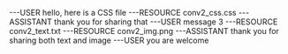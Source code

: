 ---USER
hello, here is a CSS file
---RESOURCE
conv2_css.css
---ASSISTANT
thank you for sharing that
---USER
message 3
---RESOURCE
conv2_text.txt
---RESOURCE
conv2_img.png
---ASSISTANT
thank you for sharing both text and image
---USER
you are welcome
